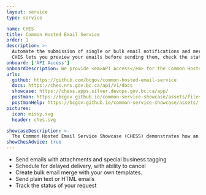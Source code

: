 ```yaml
---
layout: service
type: service

name: CHES
title: Common Hosted Email Service
order: 1
description: >-
  Automate the submission of single or bulk email notifications and merge those emails with your beautiful personalized HTML templates.
  CHES lets you preview your emails before sending them, check the status of your sent emails and schedule emails to be sent at a later time and more.
onboard: ['API Access']
onboardDescription: We provide <em>API Access</em> for the Common Hosted Email Service.
urls:
  github: https://github.com/bcgov/common-hosted-email-service
  docs: https://ches.nrs.gov.bc.ca/api/v1/docs
  showcase: https://chess.apps.silver.devops.gov.bc.ca/app/
  postman: https://bcgov.github.io/common-service-showcase/assets/files/common_services_postman_collection.json
  postmanHelp: https://bcgov.github.io/common-service-showcase/assets/files/common_services_postman_readme.md
pictures:
  icon: missy.svg
  header: ches.svg

showcaseDescription: >-
  The Common Hosted Email Service Showcase (CHESS) demonstrates how an application can have messaging functionality by calling an API. In this case, it demonstrates how to call and leverage the features offered in CHES.
showChesAdvice: true
---
```

- Send emails with attachments and special business tagging
- Schedule for delayed delivery, with ability to cancel
- Create bulk email merge with your own templates.
- Send plain text or HTML emails
- Track the status of your request

